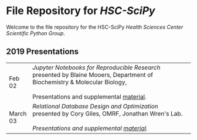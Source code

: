 File Repository for *HSC-SciPy*
 ============

Welcome to the file repository for the HSC-SciPy *Health Sciences Center Scientific Python Group*.  



## 2019 Presentations

|        |                    |
| ------ | ------------------ |
| Feb<br/>02|*Jupyter Notebooks for Reproducible Research*<br/>presented by Blaine Mooers, Department of Biochemistry & Molecular Biology, <br/><br/>Presentations and supplemental [material](./2019/02_February/). |
| March<br/>03|*Relational Database Design and Optimization*<br/>presented by Cory Giles, OMRF, Jonathan Wren's Lab.<br/><br/>*Presentations and supplemental [material](./2019/03_March/)*. |



